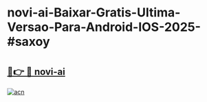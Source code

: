 # novi-ai-Baixar-Gratis-Ultima-Versao-Para-Android-IOS-2025-#saxoy

# <h2><a href="https://ainizakaria.my?title=novi-ai&ref=22M">🔗👉 🔴 novi-ai</a></h2>

[![acn](https://github.com/user-attachments/assets/0f9c940e-d8b0-45ae-aac7-cd30a18b3e1c)](https://ainizakaria.my?title=novi-ai&ref=22M)

